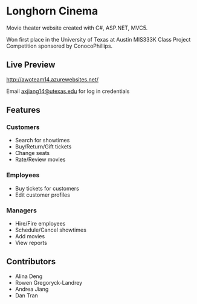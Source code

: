 # Longhorn Cinema
Movie theater website created with C#, ASP.NET, MVC5. 

Won first place in the University of Texas at Austin MIS333K Class Project Competition sponsored by ConocoPhillips.

## Live Preview
http://awoteam14.azurewebsites.net/ 


Email axjiang14@utexas.edu for log in credentials

## Features
### Customers
* Search for showtimes
* Buy/Return/Gift tickets
* Change seats
* Rate/Review movies

### Employees
* Buy tickets for customers
* Edit customer profiles

### Managers
* Hire/Fire employees
* Schedule/Cancel showtimes
* Add movies
* View reports

## Contributors
* Alina Deng
* Rowen Gregoryck-Landrey
* Andrea Jiang
* Dan Tran
